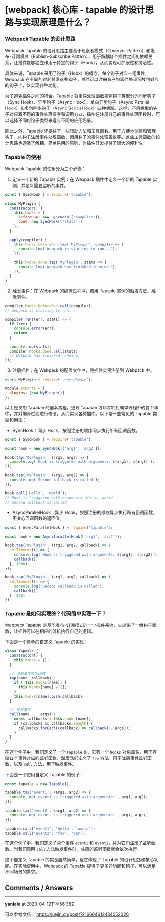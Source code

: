 # [webpack] 核心库 - tapable 的设计思路与实现原理是什么？

### Webpack Tapable 的设计思路 

Webpack Tapable 的设计思路主要基于观察者模式（Observer Pattern）和发布-订阅模式（Publish-Subscribe Pattern），用于解耦各个插件之间的依赖关系，让插件能够独立作用于特定的钩子（Hook），从而实现可扩展性和灵活性。

具体来说，Tapable 采用了钩子（Hook）的概念，每个钩子对应一组事件，Webpack 在不同的时刻触发这些钩子，插件可以注册自己的事件处理函数到对应的钩子上，以实现各种功能。

为了避免插件之间的耦合，Tapable 将事件处理函数按照钩子类型分为同步钩子（Sync Hook）、异步钩子（Async Hook）、单向异步钩子（Async Parallel Hook）和多向异步钩子（Async Series Hook）四种类型。这样，不同类型的钩子对应着不同的事件处理顺序和调用方式，插件在注册自己的事件处理函数时，可以选择不同的钩子类型来适应不同的应用场景。

除此之外，Tapable 还提供了一些辅助方法和工具函数，用于方便地创建和管理钩子、向钩子注册事件处理函数、调用钩子的事件处理函数等。这些工具函数的设计思路也遵循了解耦、简单易用的原则，为插件开发提供了很大的便利性。

### Tapable 的使用

Webpack Tapable 的使用分为三个步骤：

1. 定义一个新的 Tapable 实例：在 Webpack 插件中定义一个新的 Tapable 实例，并定义需要监听的事件。

```javascript
const { SyncHook } = require('tapable');

class MyPlugin {
  constructor() {
    this.hooks = {
      beforeRun: new SyncHook(['compiler']),
      done: new SyncHook(['stats'])
    };
  }

  apply(compiler) {
    this.hooks.beforeRun.tap('MyPlugin', compiler => {
      console.log('Webpack is starting to run...');
    });

    this.hooks.done.tap('MyPlugin', stats => {
      console.log('Webpack has finished running.');
    });
  }
}
```

2. 触发事件：在 Webpack 的编译过程中，调用 Tapable 实例的触发方法，触发事件。

```javascript
compiler.hooks.beforeRun.call(compiler);
// Webpack is starting to run...

compiler.run((err, stats) => {
  if (err) {
    console.error(err);
    return;
  }

  console.log(stats);
  compiler.hooks.done.call(stats);
  // Webpack has finished running.
});
```

3. 注册插件：在 Webpack 的配置文件中，将插件实例注册到 Webpack 中。

```javascript
const MyPlugin = require('./my-plugin');

module.exports = {
  plugins: [new MyPlugin()]
};
```

以上是使用 Tapable 的基本流程，通过 Tapable 可以监听到编译过程中的各个事件，并对编译过程进行修改，从而实现各种插件。以下是一些常见的 Tapable 类型和用法：

* SyncHook：同步 Hook，按照注册的顺序同步执行所有回调函数。

```javascript
const { SyncHook } = require('tapable');

const hook = new SyncHook(['arg1', 'arg2']);

hook.tap('MyPlugin', (arg1, arg2) => {
  console.log(`Hook is triggered with arguments: ${arg1}, ${arg2}`);
});

hook.tap('MyPlugin', (arg1, arg2) => {
  console.log('Second callback is called');
});

hook.call('Hello', 'world');
// Hook is triggered with arguments: Hello, world
// Second callback is called
```

* AsyncParallelHook：异步 Hook，按照注册的顺序异步执行所有回调函数，不关心回调函数的返回值。

```javascript
const { AsyncParallelHook } = require('tapable');

const hook = new AsyncParallelHook(['arg1', 'arg2']);

hook.tap('MyPlugin', (arg1, arg2, callback) => {
  setTimeout(() => {
    console.log(`Hook is triggered with arguments: ${arg1}, ${arg2}`);
    callback();
  }, 1000);
});

hook.tap('MyPlugin', (arg1, arg2, callback) => {
  setTimeout(() => {
    console.log('Second callback is called');
    callback();
  }, 500)
})
```


### Tapable 是如何实现的？代码简单实现一下？

Webpack Tapable 是基于发布-订阅模式的一个插件系统，它提供了一组钩子函数，让插件可以在相应的时机执行自己的逻辑。

下面是一个简单的自定义 Tapable 的实现：

```javascript
class Tapable {
  constructor() {
    this.hooks = {};
  }

  // 注册事件监听函数
  tap(name, callback) {
    if (!this.hooks[name]) {
      this.hooks[name] = [];
    }
    this.hooks[name].push(callback);
  }

  // 触发事件
  call(name, ...args) {
    const callbacks = this.hooks[name];
    if (callbacks && callbacks.length) {
      callbacks.forEach((callback) => callback(...args));
    }
  }
}
```

在这个例子中，我们定义了一个 `Tapable` 类，它有一个 `hooks` 对象属性，用于存储各个事件对应的监听函数。然后我们定义了 `tap` 方法，用于注册事件监听函数，以及 `call` 方法，用于触发事件。

下面是一个使用自定义 Tapable 的例子：

```javascript
const tapable = new Tapable();

tapable.tap('event1', (arg1, arg2) => {
  console.log('event1 is triggered with arguments:', arg1, arg2);
});

tapable.tap('event2', (arg1, arg2) => {
  console.log('event2 is triggered with arguments:', arg1, arg2);
});

tapable.call('event1', 'hello', 'world');
tapable.call('event2', 'foo', 'bar');
```

在这个例子中，我们定义了两个事件 `event1` 和 `event2`，并为它们注册了监听函数。当我们调用 `call` 方法触发事件时，注册的监听函数就会依次执行。

这个自定义 Tapable 的实现虽然简单，但它体现了 Tapable 的设计思路和核心功能。在实际使用中，Webpack 的 Tapable 提供了更多的功能和钩子，可以满足不同场景的需求。


## Comments / Answers

---

**yanlele** at 2023-04-12T14:56:38Z

可以参考文档： https://juejin.cn/post/7216604612404052026